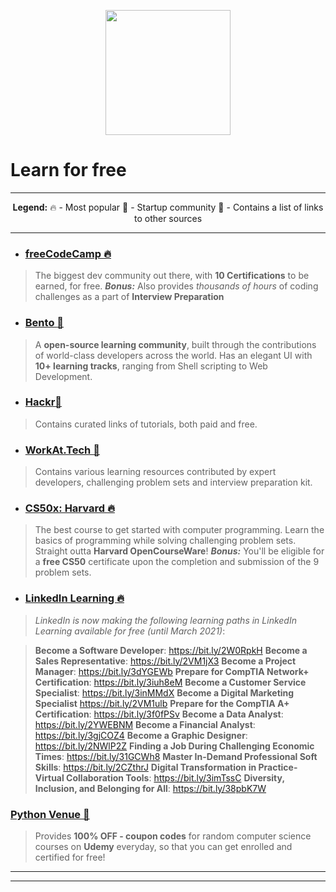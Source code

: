 <p align="center">
<img width="200px" src="https://upload.wikimedia.org/wikipedia/commons/7/75/Wikimedia_Community_Logo.svg">
</p>

# Learn for free
<hr>
<p align="center">
<strong>Legend:</strong>
🔥 - Most popular
🚀 - Startup community
🔗 - Contains a list of links to other sources
</p>
<hr>

* ### [freeCodeCamp :fire:](https://www.freecodecamp.org/)
>The biggest dev community out there, with **10 Certifications** to be earned, for free.
***Bonus:*** Also provides *thousands of hours* of coding challenges as a part of __Interview Preparation__

* ### [Bento :rocket:](https://bento.io/)
> A **open-source learning community**, built through the contributions of world-class developers across the world.
Has an elegant UI with **10+ learning tracks**, ranging from Shell scripting to Web Development.

* ### [Hackr:link:](https://hackr.io/)
> Contains curated links of tutorials, both paid and free.

* ### [WorkAt.Tech :rocket:](https://workat.tech/)
> Contains various learning resources contributed by expert developers, challenging problem sets and interview preparation kit.

* ### [CS50x: Harvard :fire:](https://cs50.harvard.edu/)
> The best course to get started with computer programming. Learn the basics of programming while solving challenging problem sets. Straight outta **Harvard OpenCourseWare**!
***Bonus:*** You'll be eligible for a **free CS50** certificate upon the completion and submission of the 9 problem sets.

* ### [LinkedIn Learning :fire:](https://www.linkedin.com/learning/)
>*LinkedIn is now making the following learning paths in LinkedIn Learning available for free (until March 2021)*:

>__Become a Software Developer__: https://bit.ly/2W0RpkH
>__Become a Sales Representative__: https://bit.ly/2VM1jX3
 >__Become a Project Manager__: https://bit.ly/3dYGEWb
>__Prepare for CompTIA Network+ Certification__: https://bit.ly/3iuh8eM
>__Become a Customer Service Specialist__: https://bit.ly/3inMMdX
>__Become a Digital Marketing Specialist__ https://bit.ly/2VM1ulb
>__Prepare for the CompTIA A+ Certification__: https://bit.ly/3f0fPSv
>__Become a Data Analyst__: https://bit.ly/2YWEBNM
>__Become a Financial Analyst__: https://bit.ly/3gjCOZ4
>__Become a Graphic Designer__: https://bit.ly/2NWlP2Z
>__Finding a Job During Challenging Economic Times__: https://bit.ly/31GCWh8
>__Master In-Demand Professional Soft Skills__: https://bit.ly/2CZthrJ
>__Digital Transformation in Practice- Virtual Collaboration Tools__: https://bit.ly/3imTssC
>__Diversity, Inclusion, and Belonging for All__: https://bit.ly/38pbK7W

### [Python Venue :link:](http://pythonvenue.blogspot.com/)
> Provides **100% OFF - coupon codes** for random computer science courses on **Udemy** everyday, so that you can get enrolled and certified for free!

<hr>
<hr> 